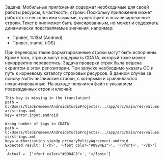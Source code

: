 Задача: Мобильные приложения содержат необходимые для своей работы ресурсы, в частности, строки. Поскольку приложение может работать с несколькими языками, существуют и локализированные строки. Текст в них может быть фиксированным, но может и содержать динамически подставляемые значения, например:
- Привет, %1$s! (Android)
- Привет, :name! (iOS)

При переводах такие форматированные строки могут быть испорчены. Кроме того, строки могут содержать CDATA, который тоже может некорректно перевестись.
Задача проверки строк была решена скриптом в этом репозитории.
При запуске необходимо указать ОС и путь к корневому каталогу строковых ресурсов.
В данном случае за основу взяты английские строки, с которыми и сравниваются локализированные.
На выходе получится файл с указанием поврежденных строк и ключей:
```
This key is missing in the translation!
path = C:/Users/VladEremeev/AndroidStudioProjects/.../app/src/main/res/values-ar/strings.xml
key= error.input.android 

Wrong number of tags in CDATA!
path = C:/Users/VladEremeev/AndroidStudioProjects/.../app/src/main/res/values-cs/strings.xml
key= authorization.signUp.privacyPolicyAgreement.android
Expected result: ['<b>', '<font color="#0984E3">', '</font>', '</b>'] ; 
 Actual =  ['<font color="#0984E3">', '</font>'] 
```
